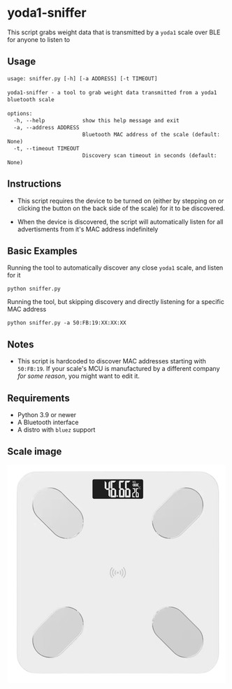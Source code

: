 # yoda1-sniffer
This script grabs weight data that is transmitted by a 
`yoda1` scale over BLE for anyone to listen to

## Usage
```
usage: sniffer.py [-h] [-a ADDRESS] [-t TIMEOUT]

yoda1-sniffer - a tool to grab weight data transmitted from a yoda1 bluetooth scale

options:
  -h, --help            show this help message and exit
  -a, --address ADDRESS
                        Bluetooth MAC address of the scale (default: None)
  -t, --timeout TIMEOUT
                        Discovery scan timeout in seconds (default: None)
```

## Instructions
- This script requires the device to be turned on (either by stepping on or 
clicking the button on the back side of the scale) for it to be discovered.

- When the device is discovered, the script will automatically listen 
for all advertisments from it's MAC address indefinitely

## Basic Examples
Running the tool to automatically discover any close `yoda1` scale, and listen for it
```shell
python sniffer.py
```

Running the tool, but skipping discovery and directly listening for a specific MAC address
```shell
python sniffer.py -a 50:FB:19:XX:XX:XX
```

## Notes
- This script is hardcoded to discover MAC addresses starting with `50:FB:19`. If your
scale's MCU is manufactured by a different company *for some reason*, you might want to edit it.

## Requirements
- Python 3.9 or newer
- A Bluetooth interface
- A distro with `bluez` support

## Scale image
![Yoda1 Scale](yoda1-scale.png)
